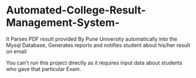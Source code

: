 # Automated-College-Result-Management-System-
It Parses PDF result provided By Pune University automatically into the Mysql Database,
Generates reports and notifies student about his/her result on email 

You can't run this project directly as it requires input data about students 
who gave that particular Exam.


